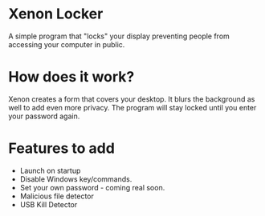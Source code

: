# Xenon Locker
A simple program that "locks" your display preventing people from accessing your computer in public. 
# How does it work?
Xenon creates a form that covers your desktop. It blurs the background as well to add even more privacy. The program will stay locked until you enter your password again. 
# Features to add
* Launch on startup
* Disable Windows key/commands.
* Set your own password - coming real soon.
* Malicious file detector
* USB Kill Detector
